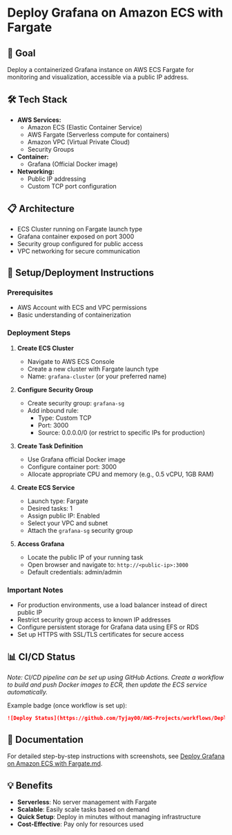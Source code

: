 # Deploy Grafana on Amazon ECS with Fargate

## 🎯 Goal
Deploy a containerized Grafana instance on AWS ECS Fargate for monitoring and visualization, accessible via a public IP address.

## 🛠️ Tech Stack
- **AWS Services:**
  - Amazon ECS (Elastic Container Service)
  - AWS Fargate (Serverless compute for containers)
  - Amazon VPC (Virtual Private Cloud)
  - Security Groups
- **Container:**
  - Grafana (Official Docker image)
- **Networking:**
  - Public IP addressing
  - Custom TCP port configuration

## 📋 Architecture
- ECS Cluster running on Fargate launch type
- Grafana container exposed on port 3000
- Security group configured for public access
- VPC networking for secure communication

## 🚀 Setup/Deployment Instructions

### Prerequisites
- AWS Account with ECS and VPC permissions
- Basic understanding of containerization

### Deployment Steps

1. **Create ECS Cluster**
   - Navigate to AWS ECS Console
   - Create a new cluster with Fargate launch type
   - Name: `grafana-cluster` (or your preferred name)

2. **Configure Security Group**
   - Create security group: `grafana-sg`
   - Add inbound rule:
     - Type: Custom TCP
     - Port: 3000
     - Source: 0.0.0.0/0 (or restrict to specific IPs for production)

3. **Create Task Definition**
   - Use Grafana official Docker image
   - Configure container port: 3000
   - Allocate appropriate CPU and memory (e.g., 0.5 vCPU, 1GB RAM)

4. **Create ECS Service**
   - Launch type: Fargate
   - Desired tasks: 1
   - Assign public IP: Enabled
   - Select your VPC and subnet
   - Attach the `grafana-sg` security group

5. **Access Grafana**
   - Locate the public IP of your running task
   - Open browser and navigate to: `http://<public-ip>:3000`
   - Default credentials: admin/admin

### Important Notes
- For production environments, use a load balancer instead of direct public IP
- Restrict security group access to known IP addresses
- Configure persistent storage for Grafana data using EFS or RDS
- Set up HTTPS with SSL/TLS certificates for secure access

## 📊 CI/CD Status
*Note: CI/CD pipeline can be set up using GitHub Actions. Create a workflow to build and push Docker images to ECR, then update the ECS service automatically.*

Example badge (once workflow is set up):
```markdown
![Deploy Status](https://github.com/Tyjay00/AWS-Projects/workflows/Deploy-Grafana-ECS/badge.svg)
```

## 📖 Documentation
For detailed step-by-step instructions with screenshots, see [Deploy Grafana on Amazon ECS with Fargate.md](Deploy%20Grafana%20on%20Amazon%20ECS%20with%20Fargate.md).

## 💡 Benefits
- **Serverless**: No server management with Fargate
- **Scalable**: Easily scale tasks based on demand
- **Quick Setup**: Deploy in minutes without managing infrastructure
- **Cost-Effective**: Pay only for resources used
